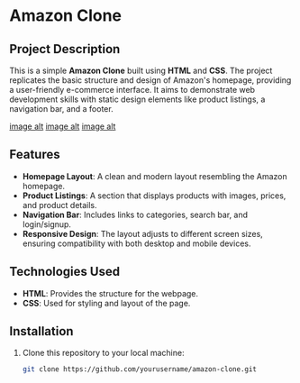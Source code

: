
# Amazon Clone

## Project Description

This is a simple **Amazon Clone** built using **HTML** and **CSS**. The project replicates the basic structure and design of Amazon's homepage, providing a user-friendly e-commerce interface. It aims to demonstrate web development skills with static design elements like product listings, a navigation bar, and a footer.

[image alt]( )
[image alt](https://github.com/AadityaChaudhary-git/Amazon-Clone/blob/45e0c05791e0cc90a41ccbd1d41bd834695a777a/Screenshot%202025-05-07%20213707.png)
[image alt](https://github.com/AadityaChaudhary-git/Amazon-Clone/blob/78b7d701f36b513483f1938000e4b4755248d0f8/Screenshot%202025-05-07%20213729.png)
## Features

- **Homepage Layout**: A clean and modern layout resembling the Amazon homepage.
- **Product Listings**: A section that displays products with images, prices, and product details.
- **Navigation Bar**: Includes links to categories, search bar, and login/signup.
- **Responsive Design**: The layout adjusts to different screen sizes, ensuring compatibility with both desktop and mobile devices.

## Technologies Used

- **HTML**: Provides the structure for the webpage.
- **CSS**: Used for styling and layout of the page.

## Installation

1. Clone this repository to your local machine:
   ```bash
   git clone https://github.com/yourusername/amazon-clone.git
